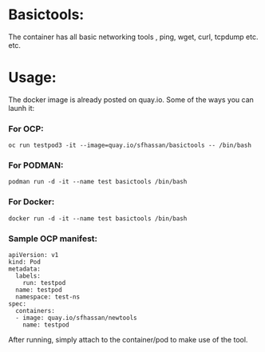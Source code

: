 # Basictools:
The container has all basic networking tools , ping, wget, curl, tcpdump etc. etc.

# Usage:
The docker image is already posted on quay.io. Some of the ways you can launh it: 

### For OCP: 
```oc run testpod3 -it --image=quay.io/sfhassan/basictools -- /bin/bash```

### For PODMAN: 
```podman run -d -it --name test basictools /bin/bash```

### For Docker: 
```docker run -d -it --name test basictools /bin/bash```

### Sample OCP manifest: 
```
apiVersion: v1
kind: Pod
metadata:
  labels:
    run: testpod
  name: testpod
  namespace: test-ns
spec:
  containers:
  - image: quay.io/sfhassan/newtools
    name: testpod
````

After running, simply attach to the container/pod to make use of the tool. 
